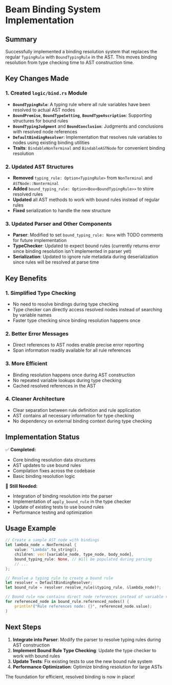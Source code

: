 # Beam Binding System Implementation

## Summary

Successfully implemented a binding resolution system that replaces the regular `TypingRule` with `BoundTypingRule` in the AST. This moves binding resolution from type checking time to AST construction time.

## Key Changes Made

### 1. Created `logic/bind.rs` Module
- **`BoundTypingRule`**: A typing rule where all rule variables have been resolved to actual AST nodes
- **`BoundPremise`**, **`BoundTypeSetting`**, **`BoundTypeAscription`**: Supporting structures for bound rules
- **`BoundTypingJudgment`** and **`BoundConclusion`**: Judgments and conclusions with resolved node references
- **`DefaultBindingResolver`**: Implementation that resolves rule variables to nodes using existing binding utilities
- **Traits**: `BindableNonTerminal` and `BindableASTNode` for convenient binding resolution

### 2. Updated AST Structures
- **Removed** `typing_rule: Option<TypingRule>` from `NonTerminal` and `ASTNode::Nonterminal`
- **Added** `bound_typing_rule: Option<Box<BoundTypingRule>>` to store resolved rules
- **Updated** all AST methods to work with bound rules instead of regular rules
- **Fixed** serialization to handle the new structure

### 3. Updated Parser and Other Components
- **Parser**: Modified to set `bound_typing_rule: None` with TODO comments for future implementation
- **TypeChecker**: Updated to expect bound rules (currently returns error since binding resolution isn't implemented in parser yet)
- **Serialization**: Updated to ignore rule metadata during deserialization since rules will be resolved at parse time

## Key Benefits

### 1. **Simplified Type Checking**
- No need to resolve bindings during type checking
- Type checker can directly access resolved nodes instead of searching by variable names
- Faster type checking since binding resolution happens once

### 2. **Better Error Messages** 
- Direct references to AST nodes enable precise error reporting
- Span information readily available for all rule references

### 3. **More Efficient**
- Binding resolution happens once during AST construction
- No repeated variable lookups during type checking
- Cached resolved references in the AST

### 4. **Cleaner Architecture**
- Clear separation between rule definition and rule application
- AST contains all necessary information for type checking
- No dependency on external binding context during type checking

## Implementation Status

✅ **Completed:**
- Core binding resolution data structures
- AST updates to use bound rules
- Compilation fixes across the codebase
- Basic binding resolution logic

🚧 **Still Needed:**
- Integration of binding resolution into the parser
- Implementation of `apply_bound_rule` in the type checker
- Update of existing tests to use bound rules
- Performance testing and optimization

## Usage Example

```rust
// Create a sample AST node with bindings
let lambda_node = NonTerminal {
    value: "Lambda".to_string(),
    children: vec![variable_node, type_node, body_node],
    bound_typing_rule: None, // Will be populated during parsing
    // ...
};

// Resolve a typing rule to create a bound rule
let resolver = DefaultBindingResolver;
let bound_rule = resolver.resolve_rule(&typing_rule, &lambda_node)?;

// Bound rule now contains direct node references instead of variable names
for referenced_node in bound_rule.referenced_nodes() {
    println!("Rule references node: {}", referenced_node.value);
}
```

## Next Steps

1. **Integrate into Parser**: Modify the parser to resolve typing rules during AST construction
2. **Implement Bound Rule Type Checking**: Update the type checker to work with bound rules
3. **Update Tests**: Fix existing tests to use the new bound rule system
4. **Performance Optimization**: Optimize binding resolution for large ASTs

The foundation for efficient, resolved binding is now in place!
